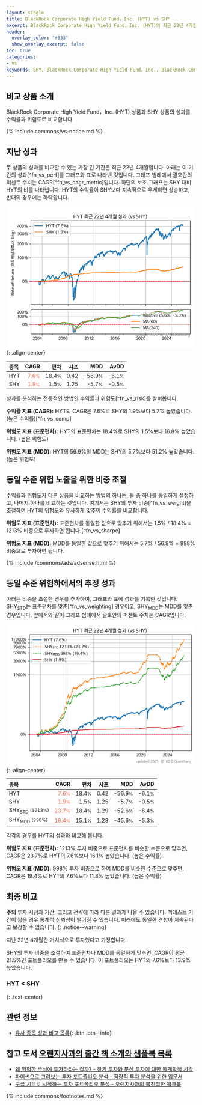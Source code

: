 ```yaml
---
layout: single
title: BlackRock Corporate High Yield Fund，Inc. (HYT) vs SHY
excerpt: BlackRock Corporate High Yield Fund，Inc. (HYT)의 최근 22년 4개월 CAGR은 7.6%로 SHY의 1.9%보다 5.7% 높았습니다.
header:
  overlay_color: "#333"
  show_overlay_excerpt: false
toc: true
categories:
- vs
keywords: SHY, BlackRock Corporate High Yield Fund，Inc., BlackRock Corporate High Yield Fund，Inc. SHY 비교, HYT, HYT HYT 비교
---
```


## 비교 상품 소개


BlackRock Corporate High Yield Fund，Inc. (HYT) 상품과 SHY 상품의 성과를 수익률과 위험도로 비교합니다.





{% include commons/vs-notice.md %}

## 지난 성과

두 상품의 성과를 비교할 수 있는 가장 긴 기간은 최근 22년 4개월입니다. 아래는 이 기간의 성과[^fn_vs_perf]를 그래프와 표로 나타낸 것입니다.
그래프 범례에서 괄호안의 퍼센트 수치는 CAGR[^fn_vs_cagr_metric]입니다.
하단의 보조 그래프는 SHY 대비 HYT의 비를 나타냅니다.
HYT의 수익률이 SHY보다 지속적으로 우세하면 상승하고, 반대의 경우에는 하락합니다.

![HYT](/vs/images/hyt-vs-shy_dual.png){: .align-center}

| **종목** | **CAGR** | **편차** | **샤프** | **MDD** | **AvDD** |
| :------------ | ------: | -----------: | -------: | ------: | -------: |
| HYT | <span style="color: tomato">7.6<small>%</small></span> | 18.4<small>%</small> | 0.42 | -56.9<small>%</small> | -6.1<small>%</small> |
| SHY | <span style="color: tomato">1.9<small>%</small></span> | 1.5<small>%</small> | 1.25 | -5.7<small>%</small> | -0.5<small>%</small> |

<!-- more -->


성과를 분석하는 전통적인 방법인 수익률과 위험도[^fn_vs_risk]를 살펴봅니다.

**수익률 지표 (CAGR):** HYT의 CAGR은 7.6%로 SHY의 1.9%보다 5.7% 높았습니다. (높은 수익률)[^fn_vs_comp]

**위험도 지표 (표준편차):** HYT의 표준편차는 18.4%로 SHY의 1.5%보다 16.8% 높았습니다. (높은 위험도)

**위험도 지표 (MDD):** HYT의 56.9%의 MDD는 SHY의 5.7%보다 51.2% 높았습니다. (높은 위험도)



## 동일 수준 위험 노출을 위한 비중 조절

수익률과 위험도가 다른 상품을 비교하는 방법의 하나는, 둘 중 하나를 동일하게 설정하고, 나머지 하나를 비교하는 것입니다.
여기서는 SHY의 투자 비중[^fn_vs_weight]을 조절하여 HYT의 위험도와 유사하게 맞추어 수익률를 비교합니다.

**위험도 지표 (표준편차):** 표준편차를 동일한 값으로 맞추기 위해서는 1.5% / 18.4% = 1213% 비중으로 투자하면 됩니다.[^fn_vs_sharpe]

**위험도 지표 (MDD):** MDD를 동일한 값으로 맞추기 위해서는 5.7% / 56.9% = 998% 비중으로 투자하면 됩니다.


{% include /commons/ads/adsense.html %}



## 동일 수준 위험하에서의 추정 성과

아래는 비중을 조절한 경우를 추가하여, 그래프와 표에 성과를 기록한 것입니다.
SHY<sub>STD</sub>는 표준편차를 맞춘[^fn_vs_weighting] 경우이고, SHY<sub>MDD</sub>는 MDD를 맞춘 경우입니다.
앞에서와 같이 그래프 범례에서 괄호안의 퍼센트 수치는 CAGR입니다.


![BlackRock Corporate High Yield Fund，Inc.](/vs/images/hyt-vs-shy.png){: .align-center}



| **종목** | **CAGR** | **편차** | **샤프** | **MDD** | **AvDD** |
| :------------ | ------: | -----------: | -------: | ------: | -------: |
| HYT | <span style="color: tomato">7.6<small>%</small></span> | 18.4<small>%</small> | 0.42 | -56.9<small>%</small> | -6.1<small>%</small> |
| SHY | <span style="color: tomato">1.9<small>%</small></span> | 1.5<small>%</small> | 1.25 | -5.7<small>%</small> | -0.5<small>%</small> |
| SHY<sub>STD</sub> <small>(1213%)</small> | <span style="color: tomato">23.7<small>%</small></span> | 18.4<small>%</small> | 1.29 | -52.6<small>%</small> | -6.4<small>%</small> |
| SHY<sub>MDD</sub> <small>(998%)</small> | <span style="color: tomato">19.4<small>%</small></span> | 15.1<small>%</small> | 1.28 | -45.6<small>%</small> | -5.3<small>%</small> |



각각의 경우를 HYT의 성과와 비교해 봅니다.

**위험도 지표 (표준편차):** 1213% 투자 비중으로 표준편차를 비슷한 수준으로 맞추면, CAGR은 23.7%로 HYT의 7.6%보다 16.1% 높았습니다. (높은 수익률)

**위험도 지표 (MDD):** 998% 투자 비중으로 하여 MDD를 비슷한 수준으로 맞추면, CAGR은 19.4%로 HYT의 7.6%보다 11.8% 높았습니다. (높은 수익률)




## 최종 비교

**주의** 투자 시점과 기간, 그리고 전략에 따라 다른 결과가 나올 수 있습니다. 백테스트 기간이 짧은 경우 통계적 신뢰성이 떨어질 수 있습니다. 미래에도 동일한 경향이 지속된다고 보장할 수 없습니다.
{: .notice--warning}

지난 22년 4개월간 거치식으로 투자했다고 가정합니다.

SHY의 투자 비중을 조절하여 표준편차나 MDD를 동일하게 맞추면, CAGR이 평균 21.5%인 포트폴리오를 만들 수 있습니다.
이 포트폴리오는 HYT의 7.6%보다 13.9% 높았습니다.

### HYT &lt; SHY
{: .text-center}


## 관련 정보

- [유사 종목 성과 비교 목록](/vs/){: .btn .btn--info}


## 참고 도서 [오렌지사과의 출간 책 소개와 샘플북 목록](https://kongdori.tistory.com/691)

- [왜 위험한 주식에 투자하라는 걸까? - 장기 투자와 분산 투자에 대한 통계학적 시각](https://kongdori.tistory.com/421)
- [파이썬으로 그려보는 투자 포트폴리오 분석  - 정량적 투자 분석을 위한 입문서](https://kongdori.tistory.com/643)
- [구글 시트로 시작하는 투자 포트폴리오 분석 - 오렌지사과의 불친절한 워크북](https://kongdori.tistory.com/449)

{% include commons/footnotes.md %}